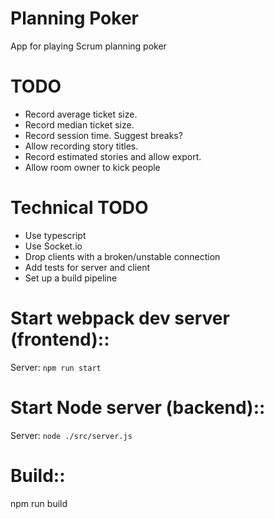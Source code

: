 # Planning Poker
App for playing Scrum planning poker

# TODO

- Record average ticket size.
- Record median ticket size.
- Record session time. Suggest breaks?
- Allow recording story titles.
- Record estimated stories and allow export.
- Allow room owner to kick people

# Technical TODO
- Use typescript
- Use Socket.io
- Drop clients with a broken/unstable connection
- Add tests for server and client
- Set up a build pipeline

# Start webpack dev server (frontend)::
Server: ```npm run start```

# Start Node server (backend)::
Server: ```node ./src/server.js```

# Build::
npm run build

